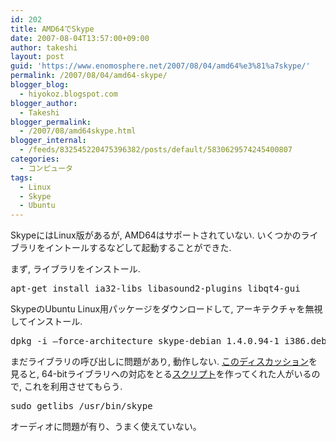 ```yaml
---
id: 202
title: AMD64でSkype
date: 2007-08-04T13:57:00+09:00
author: takeshi
layout: post
guid: 'https://www.enomosphere.net/2007/08/04/amd64%e3%81%a7skype/'
permalink: /2007/08/04/amd64-skype/
blogger_blog:
  - hiyokoz.blogspot.com
blogger_author:
  - Takeshi
blogger_permalink:
  - /2007/08/amd64skype.html
blogger_internal:
  - /feeds/832545220475396382/posts/default/5830629574245400807
categories:
  - コンピュータ
tags:
  - Linux
  - Skype
  - Ubuntu
---
```

SkypeにはLinux版があるが, AMD64はサポートされていない. いくつかのライブラリをイントールするなどして起動することができた.

まず, ライブラリをインストール.
<pre>apt-get install ia32-libs libasound2-plugins libqt4-gui</pre>
SkypeのUbuntu Linux用パッケージをダウンロードして, アーキテクチャを無視してインストール.
<pre>dpkg -i –force-architecture skype-debian_1.4.0.94-1_i386.deb</pre>
まだライブラリの呼び出しに問題があり, 動作しない. <a href="http://ubuntuforums.org/showthread.php?t=474790#9">このディスカッション</a>を見ると, 64-bitライブラリへの対応をとる<a href="http://www.boundlesssupremacy.com/Cappy/getlibs/getlibs">スクリプト</a>を作ってくれた人がいるので, これを利用させてもらう.
<pre>sudo getlibs /usr/bin/skype</pre>
オーディオに問題が有り、うまく使えていない。